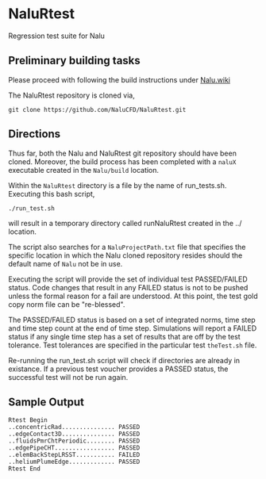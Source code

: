 NaluRtest
=========

Regression test suite for Nalu

## Preliminary building tasks

Please proceed with following the build instructions under [Nalu.wiki](https://github.com/NaluCFD/Nalu/wiki/Build_instructions)

The NaluRtest repository is cloned via,

	git clone https://github.com/NaluCFD/NaluRtest.git
	
## Directions

Thus far, both the Nalu and NaluRtest git repository should have been cloned. Moreover, the build process has been completed with a `naluX` executable created in the `Nalu/build` location.

Within the `NaluRtest` directory is a file by the name of run_tests.sh. Executing this bash script,

	./run_test.sh
	
will result in a temporary directory called runNaluRtest created in the ../ location.

The script also searches for a `NaluProjectPath.txt` file that specifies the specific location in which the Nalu cloned repository resides should the default name of `Nalu` not be in use.

Executing the script will provide the set of individual test PASSED/FAILED status. Code changes that result in any FAILED status is not to be pushed unless the formal reason for a fail are understood. At this point, the test gold copy norm file can be "re-blessed".

The PASSED/FAILED status is based on a set of integrated norms, time step and time step count at the end of time step. Simulations will report a FAILED status if any single time step has a set of results that are off by the test tolerance. Test tolerances are specified in the particular test `theTest.sh` file.

Re-running the run_test.sh script will check if directories are already in existance. If a previous test voucher provides a PASSED status, the successful test will not be run again. 

## Sample Output

	Rtest Begin
	..concentricRad............... PASSED
	..edgeContact3D............... PASSED
	..fluidsPmrChtPeriodic........ PASSED
	..edgePipeCHT................. PASSED
	..elemBackStepLRSST........... FAILED
	..heliumPlumeEdge............. PASSED
	Rtest End
